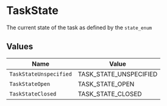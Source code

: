 # TaskState

The current state of the task as defined by the `state_enum`


## Values

| Name                   | Value                  |
| ---------------------- | ---------------------- |
| `TaskStateUnspecified` | TASK_STATE_UNSPECIFIED |
| `TaskStateOpen`        | TASK_STATE_OPEN        |
| `TaskStateClosed`      | TASK_STATE_CLOSED      |